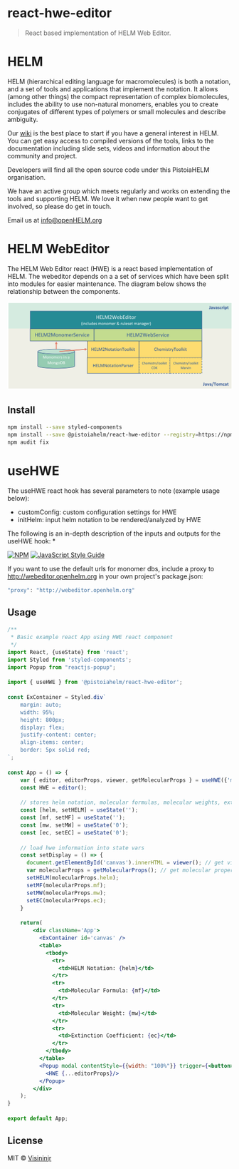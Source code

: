 # react-hwe-editor

> React based implementation of HELM Web Editor.

# HELM #
HELM (hierarchical editing language for macromolecules) is both a notation, and a set of tools and applications that implement the notation. It allows (among other things) the compact representation of complex biomolecules, includes the ability to use non-natural monomers, enables you to create conjugates of different types of polymers or small molecules and describe ambiguity. 

Our [wiki](https://pistoiaalliance.atlassian.net/wiki/spaces/PUB/pages/8716303/HELM+Resources) is the best place to start if you have a general interest in HELM. You can get easy access to compiled versions of the tools, links to the documentation including slide sets, videos and information about the community and project. 

Developers will find all the open source code under this PistoiaHELM organisation. 

We have an active group which meets regularly and works on extending the tools and supporting HELM. We love it when new people want to get involved, so please do get in touch. 

Email us at info@openHELM.org  

# HELM WebEditor #

The HELM Web Editor react (HWE) is a react based implementation of HELM. The webeditor depends on a a set of services which have been split into modules for easier maintenance. The diagram below shows the relationship between the components. 

![](https://github.com/ClairePA/pistoiahelm.github.com/blob/master/images/ArchitectureOverview.png?raw=true)

## Install

```bash
npm install --save styled-components
npm install --save @pistoiahelm/react-hwe-editor --registry=https://npm.pkg.github.com
npm audit fix
```

# useHWE #
The useHWE react hook has several parameters to note (example usage below): 
 *   customConfig: custom configuration settings for HWE  
 *   initHelm: input helm notation to be rendered/analyzed by HWE

The following is an in-depth description of the inputs and outputs for the useHWE hook:
 *    
 

[![NPM](https://img.shields.io/npm/v/react-hwe-editor.svg)](https://www.npmjs.com/package/react-hwe-editor) [![JavaScript Style Guide](https://img.shields.io/badge/code_style-standard-brightgreen.svg)](https://standardjs.com)

If you want to use the default urls for monomer dbs, include a proxy to http://webeditor.openhelm.org in your own project's package.json: 

```js
"proxy": "http://webeditor.openhelm.org"
```

## Usage

```jsx
/**
 * Basic example react App using HWE react component
 */
import React, {useState} from 'react';
import Styled from 'styled-components';
import Popup from "reactjs-popup";

import { useHWE } from '@pistoiahelm/react-hwe-editor';

const ExContainer = Styled.div`
    margin: auto;
    width: 95%;
    height: 800px; 
    display: flex;
    justify-content: center;
    align-items: center;
    border: 5px solid red;
`;

const App = () => {
    var { editor, editorProps, viewer, getMolecularProps } = useHWE({'myHELMsettings':'settings'}, 'myInitialHELMSequence');
    const HWE = editor();
 
    // stores helm notation, molecular formulas, molecular weights, extinction coefficients
    const [helm, setHELM] = useState('');
    const [mf, setMF] = useState('');
    const [mw, setMW] = useState('0');
    const [ec, setEC] = useState('0');

    // load hwe information into state vars
    const setDisplay = () => {
      document.getElementById('canvas').innerHTML = viewer(); // get viewer component
      var molecularProps = getMolecularProps(); // get molecular properties
      setHELM(molecularProps.helm);
      setMF(molecularProps.mf);
      setMW(molecularProps.mw);
      setEC(molecularProps.ec);
    }

    return(
        <div className='App'>  
          <ExContainer id='canvas' />
          <table>
            <tbody>
              <tr>
                <td>HELM Notation: {helm}</td>
              </tr>
              <tr>
                <td>Molecular Formula: {mf}</td>
              </tr>
              <tr>
                <td>Molecular Weight: {mw}</td>
              </tr>
              <tr>
                <td>Extinction Coefficient: {ec}</td>
              </tr>  
            </tbody>
          </table>
          <Popup modal contentStyle={{width: "100%"}} trigger={<button>Open HWE</button>} onClose={setDisplay}>
            <HWE {...editorProps}/>
          </Popup>
        </div>
    );
}

export default App;
``` 


## License

MIT © [Visininjr](https://github.com/Visininjr)
